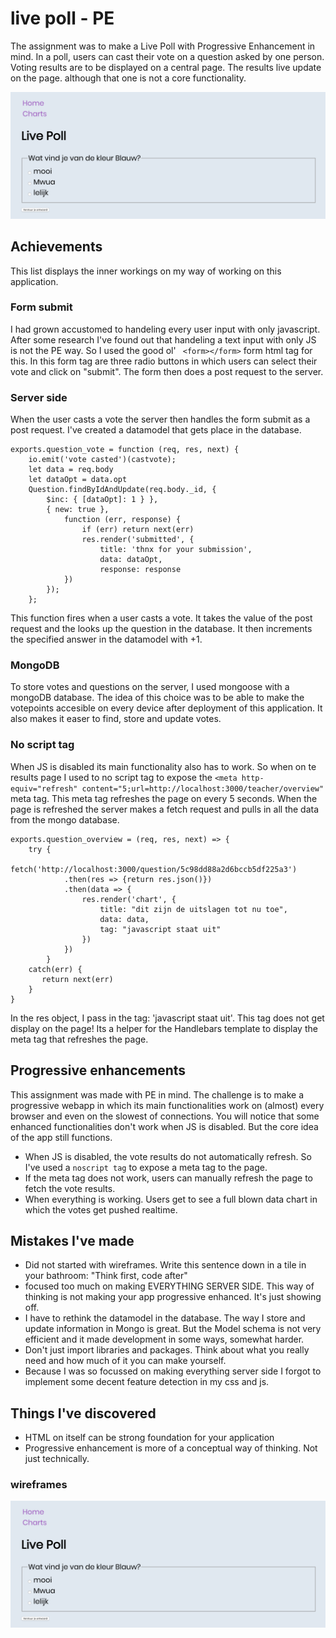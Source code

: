 # live poll - PE
The assignment was to make a Live Poll with Progressive Enhancement in mind.
In a poll, users can cast their vote on a question asked by one person.
Voting results are to be displayed on a central page. The results live update on the page. although that one is not a core functionality.

![Front screen of the app](https://raw.githubusercontent.com/Techdemo/livePoll-PE/master/assets/screen.png)

## Achievements
This list displays the inner workings on my way of working on this application.

### Form submit
I had grown accustomed to handeling every user input with only javascript. After some research I've found out that handeling a text input with only JS is not the PE way. So I used the good ol'  ` <form></form>` form html tag for this.
In this form tag are three radio buttons in which users can select their vote and click on "submit". The form then does a post request to the server.

### Server side
When the user casts a vote the server then handles the form submit as a post request. I've created a datamodel that gets place in the database.

```
exports.question_vote = function (req, res, next) {
    io.emit('vote casted')(castvote);
    let data = req.body
    let dataOpt = data.opt
    Question.findByIdAndUpdate(req.body._id, {
        $inc: { [dataOpt]: 1 } },
        { new: true },
            function (err, response) {
                if (err) return next(err)
                res.render('submitted', {
                    title: 'thnx for your submission',
                    data: dataOpt,
                    response: response
            })
        });
    };
```

This function fires when a user casts a vote. It takes the value of the post request and the looks up the question in the database. It then increments the specified answer in the datamodel with +1.

### MongoDB
To store votes and questions on the server, I used mongoose with a mongoDB database. The idea of this choice was to be able to make the votepoints accesible on every device after deployment of this application.
It also makes it easer to find, store and update votes.

### No script tag
When JS is disabled its main functionality also has to work. So when on te results page I used to no script tag to expose the `<meta http-equiv="refresh" content="5;url=http://localhost:3000/teacher/overview"` meta tag. This meta tag refreshes the page on every 5 seconds. When the page is refreshed the server makes a fetch request and pulls in all the data from the mongo database.

```
exports.question_overview = (req, res, next) => {
    try {
        fetch('http://localhost:3000/question/5c98dd88a2d6bccb5df225a3')
            .then(res => {return res.json()})
            .then(data => {
                res.render('chart', {
                    title: "dit zijn de uitslagen tot nu toe",
                    data: data,
                    tag: "javascript staat uit"
                })
            })
        }
    catch(err) {
       return next(err)
    }
}
```

In the res object, I pass in the tag: 'javascript staat uit'.
This tag does not get display on the page!
Its a helper for the Handlebars template to display the meta tag that refreshes the page.

## Progressive enhancements
This assignment was made with PE in mind. The challenge is to make a progressive webapp in which its main functionalities work on (almost) every browser and even on the slowest of connections. You will notice that some enhanced functionalities don't work when JS is disabled. But the core idea of the app still functions.

- When JS is disabled, the vote results do not automatically refresh. So I've used a `noscript tag` to expose a meta tag to the page.
- If the meta tag does not work, users can manually refresh the page to fetch the vote results.
- When everything is working. Users get to see a full blown data chart in which the votes get pushed realtime.

## Mistakes I've made
- Did not started with wireframes. Write this sentence down in a tile in your bathroom: "Think first, code after"
- focused too much on making EVERYTHING SERVER SIDE. This way of thinking is not making your app progressive enhanced. It's just showing off.
- I have to rethink the datamodel in the database. The way I store and update information in Mongo is great. But the Model schema is not very efficient and it made development in some ways, somewhat harder.
- Don't just import libraries and packages. Think about what you really need and how much of it you can make yourself.
- Because I was so focussed on making everything server side I forgot to implement some decent feature detection in my css and js.

## Things I've discovered
- HTML on itself can be strong foundation for your application
- Progressive enhancement is more of a conceptual way of thinking. Not just technically.

### wireframes
![Front screen of the app](https://raw.githubusercontent.com/Techdemo/livePoll-PE/master/assets/screen.png)
